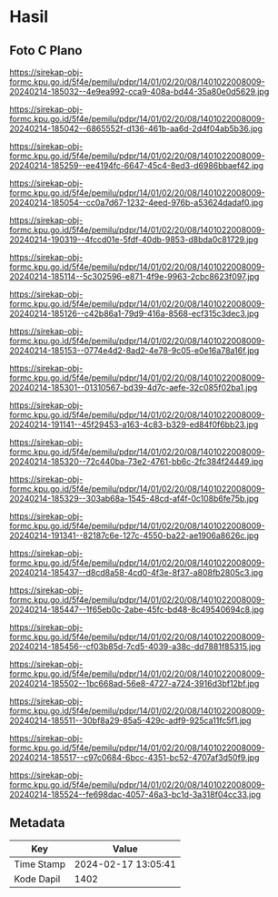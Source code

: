 # Hasil

## Foto C Plano

https://sirekap-obj-formc.kpu.go.id/5f4e/pemilu/pdpr/14/01/02/20/08/1401022008009-20240214-185032--4e9ea992-cca9-408a-bd44-35a80e0d5629.jpg

https://sirekap-obj-formc.kpu.go.id/5f4e/pemilu/pdpr/14/01/02/20/08/1401022008009-20240214-185042--6865552f-d136-461b-aa6d-2d4f04ab5b36.jpg

https://sirekap-obj-formc.kpu.go.id/5f4e/pemilu/pdpr/14/01/02/20/08/1401022008009-20240214-185259--ee4194fc-6647-45c4-8ed3-d6986bbaef42.jpg

https://sirekap-obj-formc.kpu.go.id/5f4e/pemilu/pdpr/14/01/02/20/08/1401022008009-20240214-185054--cc0a7d67-1232-4eed-976b-a53624dadaf0.jpg

https://sirekap-obj-formc.kpu.go.id/5f4e/pemilu/pdpr/14/01/02/20/08/1401022008009-20240214-190319--4fccd01e-5fdf-40db-9853-d8bda0c81729.jpg

https://sirekap-obj-formc.kpu.go.id/5f4e/pemilu/pdpr/14/01/02/20/08/1401022008009-20240214-185114--5c302596-e871-4f9e-9963-2cbc8623f097.jpg

https://sirekap-obj-formc.kpu.go.id/5f4e/pemilu/pdpr/14/01/02/20/08/1401022008009-20240214-185126--c42b86a1-79d9-416a-8568-ecf315c3dec3.jpg

https://sirekap-obj-formc.kpu.go.id/5f4e/pemilu/pdpr/14/01/02/20/08/1401022008009-20240214-185153--0774e4d2-8ad2-4e78-9c05-e0e16a78a16f.jpg

https://sirekap-obj-formc.kpu.go.id/5f4e/pemilu/pdpr/14/01/02/20/08/1401022008009-20240214-185301--01310567-bd39-4d7c-aefe-32c085f02ba1.jpg

https://sirekap-obj-formc.kpu.go.id/5f4e/pemilu/pdpr/14/01/02/20/08/1401022008009-20240214-191141--45f29453-a163-4c83-b329-ed84f0f6bb23.jpg

https://sirekap-obj-formc.kpu.go.id/5f4e/pemilu/pdpr/14/01/02/20/08/1401022008009-20240214-185320--72c440ba-73e2-4761-bb6c-2fc384f24449.jpg

https://sirekap-obj-formc.kpu.go.id/5f4e/pemilu/pdpr/14/01/02/20/08/1401022008009-20240214-185329--303ab68a-1545-48cd-af4f-0c108b6fe75b.jpg

https://sirekap-obj-formc.kpu.go.id/5f4e/pemilu/pdpr/14/01/02/20/08/1401022008009-20240214-191341--82187c6e-127c-4550-ba22-ae1906a8626c.jpg

https://sirekap-obj-formc.kpu.go.id/5f4e/pemilu/pdpr/14/01/02/20/08/1401022008009-20240214-185437--d8cd8a58-4cd0-4f3e-8f37-a808fb2805c3.jpg

https://sirekap-obj-formc.kpu.go.id/5f4e/pemilu/pdpr/14/01/02/20/08/1401022008009-20240214-185447--1f65eb0c-2abe-45fc-bd48-8c49540694c8.jpg

https://sirekap-obj-formc.kpu.go.id/5f4e/pemilu/pdpr/14/01/02/20/08/1401022008009-20240214-185456--cf03b85d-7cd5-4039-a38c-dd7881f85315.jpg

https://sirekap-obj-formc.kpu.go.id/5f4e/pemilu/pdpr/14/01/02/20/08/1401022008009-20240214-185502--1bc668ad-56e8-4727-a724-3916d3bf12bf.jpg

https://sirekap-obj-formc.kpu.go.id/5f4e/pemilu/pdpr/14/01/02/20/08/1401022008009-20240214-185511--30bf8a29-85a5-429c-adf9-925ca11fc5f1.jpg

https://sirekap-obj-formc.kpu.go.id/5f4e/pemilu/pdpr/14/01/02/20/08/1401022008009-20240214-185517--c97c0684-6bcc-4351-bc52-4707af3d50f9.jpg

https://sirekap-obj-formc.kpu.go.id/5f4e/pemilu/pdpr/14/01/02/20/08/1401022008009-20240214-185524--fe698dac-4057-46a3-bc1d-3a318f04cc33.jpg


## Metadata

| Key        | Value               |
| ---------- | ------------------- |
| Time Stamp | 2024-02-17 13:05:41 |
| Kode Dapil | 1402                |



